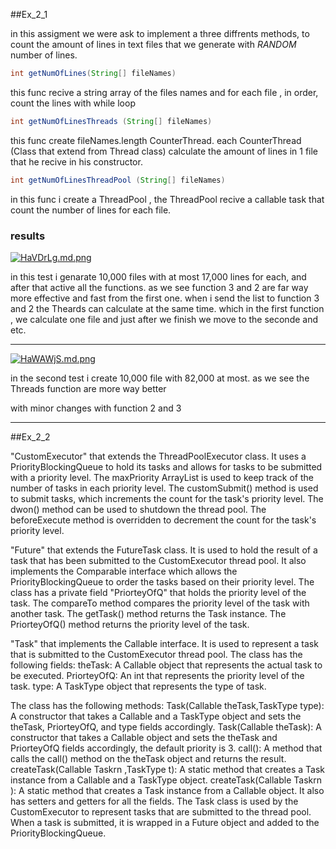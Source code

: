 
##Ex_2_1

in this assigment we were ask to implement a three diffrents methods,
to count the amount of lines in text files that we generate with *RANDOM* number of lines.

```java
int getNumOfLines(String[] fileNames)
```

this func recive a string array of the files names
and for each file , in order, count the lines with while loop

```java
int getNumOfLinesThreads (String[] fileNames)
```

this func create fileNames.length CounterThread.
each CounterThread (Class that extend from Thread class) calculate the amount of lines in 1 file 
that he recive in his constructor. 

```java
int getNumOfLinesThreadPool (String[] fileNames)
```
in this func i create a ThreadPool , the ThreadPool recive a callable task that count the number of lines for each file.

### results

[![HaVDrLg.md.png](https://iili.io/HaVDrLg.md.png)](https://freeimage.host/i/HaVDrLg)

in this test i genarate 10,000 files with at most 17,000 lines for each,
and after that active all the functions.
as we see function 3 and 2 are far way more effective and fast from the first one.
when i send the list to function 3 and 2
the Theards can calculate at the same time.
which in the first function , we calculate one file and just after we finish we move to the seconde and etc.


------------



[![HaWAWjS.md.png](https://iili.io/HaWAWjS.md.png)](https://freeimage.host/i/HaWAWjS)

in the second test i create 10,000 file with 82,000 at most.
as we see the Threads function are more way better

with minor changes with function 2 and 3



------------



##Ex_2_2

"CustomExecutor" that extends the ThreadPoolExecutor class.
It uses a PriorityBlockingQueue to hold its tasks and allows for tasks to be submitted with a priority level.
The maxPriority ArrayList is used to keep track of the number of tasks in each priority level.
The customSubmit() method is used to submit tasks, which increments the count for the task's priority level.
The dwon() method can be used to shutdown the thread pool.
The beforeExecute method is overridden to decrement the count for the task's priority level.

"Future" that extends the FutureTask class.
It is used to hold the result of a task that has been submitted to the CustomExecutor thread pool.
It also implements the Comparable interface which allows the PriorityBlockingQueue to order the tasks based on their priority level.
The class has a private field "PriorteyOfQ" that holds the priority level of the task.
The compareTo method compares the priority level of the task with another task.
The getTask() method returns the Task instance. The PriorteyOfQ() method returns the priority level of the task.

 "Task" that implements the Callable interface.
 It is used to represent a task that is submitted to the CustomExecutor thread pool.
 The class has the following fields:
theTask: A Callable object that represents the actual task to be executed.
PriorteyOfQ: An int that represents the priority level of the task.
type: A TaskType object that represents the type of task.

The class has the following methods:
Task(Callable<T> theTask,TaskType type): A constructor that takes a Callable and a TaskType object and sets the theTask, PriorteyOfQ, and type fields accordingly.
Task(Callable<T> theTask): A constructor that takes a Callable object and sets the theTask and PriorteyOfQ fields accordingly, the default priority is 3.
call(): A method that calls the call() method on the theTask object and returns the result.
createTask(Callable Taskrn ,TaskType t): A static method that creates a Task instance from a Callable and a TaskType object.
createTask(Callable Taskrn ): A static method that creates a Task instance from a Callable object.
It also has setters and getters for all the fields.
The Task class is used by the CustomExecutor to represent tasks that are submitted to the thread pool. When a task is submitted, it is wrapped in a Future object and added to the PriorityBlockingQueue.



